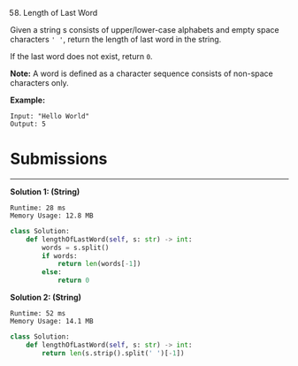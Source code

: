 58. Length of Last Word

Given a string s consists of upper/lower-case alphabets and empty space characters `' '`, return the length of last word in the string.

If the last word does not exist, return `0`.

**Note:** A word is defined as a character sequence consists of non-space characters only.

**Example:**
```
Input: "Hello World"
Output: 5
```

# Submissions
---
**Solution 1: (String)**
```
Runtime: 28 ms
Memory Usage: 12.8 MB
```
```python
class Solution:
    def lengthOfLastWord(self, s: str) -> int:
        words = s.split()
        if words:
            return len(words[-1])
        else:
            return 0
```

**Solution 2: (String)**
```
Runtime: 52 ms
Memory Usage: 14.1 MB
```
```python
class Solution:
    def lengthOfLastWord(self, s: str) -> int:
        return len(s.strip().split(' ')[-1])
```